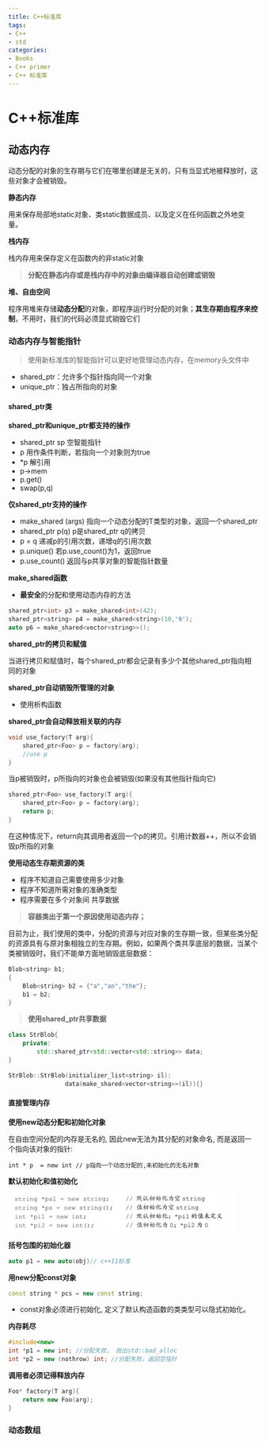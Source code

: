 ```yaml
---
title: C++标准库
tags: 
- C++
- std
categories:
- Books
- C++ primer
- C++ 标准库
---
```


# C++标准库

## 动态内存

动态分配的对象的生存期与它们在哪里创建是无关的，只有当显式地被释放时，这些对象才会被销毁。

**静态内存**

用来保存局部地static对象、类static数据成员、以及定义在任何函数之外地变量。

**栈内存**

栈内存用来保存定义在函数内的非static对象

> **分配在静态内存或是栈内存中的对象由编译器自动创建或销毁**

**堆、自由空间**

程序用堆来存储**动态分配**的对象，即程序运行时分配的对象；**其生存期由程序来控制**，不用时，我们的代码必须显式销毁它们

### 动态内存与智能指针

> 使用新标准库的智能指针可以更好地管理动态内存，在memory头文件中

- shared_ptr：允许多个指针指向同一个对象
- unique_ptr：独占所指向的对象

#### shared_ptr类

**shared_ptr和unique_ptr都支持的操作**

- shared_ptr<T> sp 空智能指针
- p 用作条件判断，若指向一个对象则为true
- *p 解引用
- p->mem
- p.get()
- swap(p,q)

**仅shared_ptr支持的操作**

- make_shared<T> (args) 指向一个动态分配的T类型的对象，返回一个shared_ptr
- shared_ptr<T> p(q)  p是shared_ptr q的拷贝
- p = q 递减p的引用次数，递增q的引用次数
- p.unique() 若p.use_count()为1，返回true
- p.use_count() 返回与p共享对象的智能指针数量

**make_shared函数**

- **最安全**的分配和使用动态内存的方法

```c++
shared_ptr<int> p3 = make_shared<int>(42);
shared_ptr<string> p4 = make_shared<string>(10,'9');
auto p6 = make_shared<vector<string>>();
```

**shared_ptr的拷贝和赋值**

当进行拷贝和赋值时，每个shared_ptr都会记录有多少个其他shared_ptr指向相同的对象

**shared_ptr自动销毁所管理的对象**

- 使用析构函数

**shared_ptr会自动释放相关联的内存**

```c++
void use_factory(T arg){
    shared_ptr<Foo> p = factory(arg);
    //use p
}
```

当p被销毁时，p所指向的对象也会被销毁(如果没有其他指针指向它)
```c++
shared_ptr<Foo> use_factory(T arg){
    shared_ptr<Foo> p = factory(arg);
    return p;
}
```

在这种情况下，return向其调用者返回一个p的拷贝。引用计数器++，所以不会销毁p所指的对象

**使用动态生存期资源的类**

- 程序不知道自己需要使用多少对象
- 程序不知道所需对象的准确类型
- 程序需要在多个对象间 共享数据

> **容器类出于第一个原因使用动态内存；**

目前为止，我们使用的类中，分配的资源与对应对象的生存期一致，但某些类分配的资源具有与原对象相独立的生存期。例如，如果两个类共享底层的数据，当某个类被销毁时，我们不能单方面地销毁底层数据：

```c++
Blob<string> b1;
{
    Blob<string> b2 = {"a","an","the"};
    b1 = b2;
}
```

> **使用shared_ptr共享数据**

```c++
class StrBlob{
    private:
    	std::shared_ptr<std::vector<std::string>> data;
}
```

```c++
StrBlob::StrBlob(initializer_list<string> il):
				data(make_shared<vector<string>>(il)){}
```

#### 直接管理内存

**使用new动态分配和初始化对象**

在自由空间分配的内存是无名的, 因此new无法为其分配的对象命名, 而是返回一个指向该对象的指针:

`int * p  = new int // p指向一个动态分配的,未初始化的无名对象`

**默认初始化和值初始化**

<img src="https://raw.githubusercontent.com/coelien/image-hosting/master/img/202303121148569.png" alt="image-20230312114827483" style="zoom:50%;" />

**括号包围的初始化器**

```c++
auto p1 = new auto(obj)// c++11标准
```

**用new分配const对象**

```c++
const string * pcs = new const string;
```

- const对象必须进行初始化, 定义了默认构造函数的类类型可以隐式初始化。

**内存耗尽**

```c++
#include<new>
int *p1 = new int; //分配失败， 抛出std::bad_alloc
int *p2 = new (nothrow) int; //分配失败，返回空指针
```

**调用者必须记得释放内存**

```c++
Foo* factory(T arg){
    return new Foo(arg);
}
```

### 动态数组

